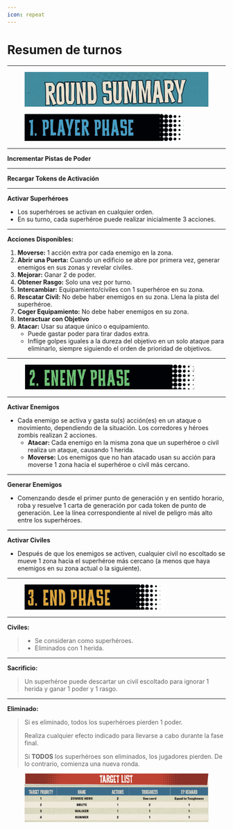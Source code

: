 ```yaml
---
icon: repeat
---
```


# Resumen de turnos

***

<figure><img src="../.gitbook/assets/resumen de turnos 1 (1).png" alt=""><figcaption></figcaption></figure>

<figure><img src="../.gitbook/assets/.resumen de turnos.png" alt=""><figcaption></figcaption></figure>

***

**Incrementar Pistas de Poder**

***

**Recargar Tokens de Activación**

***

**Activar Superhéroes**

* Los superhéroes se activan en cualquier orden.
* En su turno, cada superhéroe puede realizar inicialmente 3 acciones.

***

**Acciones Disponibles:**

1. **Moverse:** 1 acción extra por cada enemigo en la zona.
2. **Abrir una Puerta:** Cuando un edificio se abre por primera vez, generar enemigos en sus zonas y revelar civiles.
3. **Mejorar:** Ganar 2 de poder.
4. **Obtener Rasgo:** Solo una vez por turno.
5. **Intercambiar:** Equipamiento/civiles con 1 superhéroe en su zona.
6. **Rescatar Civil:** No debe haber enemigos en su zona. Llena la pista del superhéroe.
7. **Coger Equipamiento:** No debe haber enemigos en su zona.
8. **Interactuar con Objetivo**
9. **Atacar:** Usar su ataque único o equipamiento.
   * Puede gastar poder para tirar dados extra.
   * Inflige golpes iguales a la dureza del objetivo en un solo ataque para eliminarlo, siempre siguiendo el orden de prioridad de objetivos.

***

<figure><img src="../.gitbook/assets/resumen de turnos 2.png" alt=""><figcaption></figcaption></figure>

***

**Activar Enemigos**

* Cada enemigo se activa y gasta su(s) acción(es) en un ataque o movimiento, dependiendo de la situación. Los corredores y héroes zombis realizan 2 acciones.
  * **Atacar:** Cada enemigo en la misma zona que un superhéroe o civil realiza un ataque, causando 1 herida.
  * **Moverse:** Los enemigos que no han atacado usan su acción para moverse 1 zona hacia el superhéroe o civil más cercano.

***

**Generar Enemigos**

* Comenzando desde el primer punto de generación y en sentido horario, roba y resuelve 1 carta de generación por cada token de punto de generación. Lee la línea correspondiente al nivel de peligro más alto entre los superhéroes.

***

**Activar Civiles**

* Después de que los enemigos se activen, cualquier civil no escoltado se mueve 1 zona hacia el superhéroe más cercano (a menos que haya enemigos en su zona actual o la siguiente).

***

<figure><img src="../.gitbook/assets/resumen de turnos 3.png" alt=""><figcaption></figcaption></figure>

***

**Civiles:**

> * Se consideran como superhéroes.
> * Eliminados con 1 herida.

***

**Sacrificio:**

> Un superhéroe puede descartar un civil escoltado para ignorar 1 herida y ganar 1 poder y 1 rasgo.

***

**Eliminado:**

> Si es eliminado, todos los superhéroes pierden 1 poder.
>
> Realiza cualquier efecto indicado para llevarse a cabo durante la fase final.
>
> Si **TODOS** los superhéroes son eliminados, los jugadores pierden. De lo contrario, comienza una nueva ronda.



<figure><img src="../.gitbook/assets/resumen de turnos 4.png" alt=""><figcaption></figcaption></figure>
